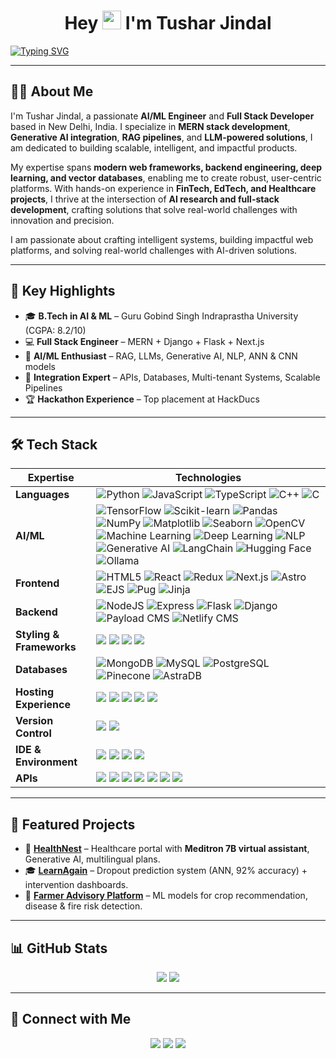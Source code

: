 <h1 align="center">Hey <img src="https://media.giphy.com/media/hvRJCLFzcasrR4ia7z/giphy.gif" width="30px" style="pointer-events: none;"> I'm Tushar Jindal</h1>

[![Typing SVG](https://readme-typing-svg.herokuapp.com?font=Fira+Code&size=28&pause=1000&color=00C3FF&center=true&vCenter=true&width=1000&lines=AI%2FML+Engineer;Full+Stack+Developer;Generative+AI+Engineer;MERN+Stack+Developer;Backend+Engineer;NLP+Enthusiast;Problem+Solver)](https://github.com/TusharIndia)

---

## 👨‍💻 About Me
I'm Tushar Jindal, a passionate **AI/ML Engineer** and **Full Stack Developer** based in New Delhi, India. I specialize in **MERN stack development**, **Generative AI integration**, **RAG pipelines**, and **LLM-powered solutions**, I am dedicated to building scalable, intelligent, and impactful products.  

My expertise spans **modern web frameworks, backend engineering, deep learning, and vector databases**, enabling me to create robust, user-centric platforms. With hands-on experience in **FinTech, EdTech, and Healthcare projects**, I thrive at the intersection of **AI research and full-stack development**, crafting solutions that solve real-world challenges with innovation and precision.


I am passionate about crafting intelligent systems, building impactful web platforms, and solving real-world challenges with AI-driven solutions.

---

## 🚀 Key Highlights
- 🎓 **B.Tech in AI & ML** – Guru Gobind Singh Indraprastha University (CGPA: 8.2/10)  
- 💻 **Full Stack Engineer** – MERN + Django + Flask + Next.js  
- 🤖 **AI/ML Enthusiast** – RAG, LLMs, Generative AI, NLP, ANN & CNN models  
- 🔗 **Integration Expert** – APIs, Databases, Multi-tenant Systems, Scalable Pipelines  
- 🏆 **Hackathon Experience** – Top placement at HackDucs  

---

## 🛠️ Tech Stack

| **Expertise** | **Technologies** |
|---------------|------------------|
| **Languages** | ![Python](https://img.shields.io/badge/python-3670A0?style=for-the-badge&logo=python&logoColor=ffdd54) ![JavaScript](https://img.shields.io/badge/javascript-%23323330.svg?style=for-the-badge&logo=javascript&logoColor=%23F7DF1E) ![TypeScript](https://img.shields.io/badge/typescript-007ACC?style=for-the-badge&logo=typescript&logoColor=white) ![C++](https://img.shields.io/badge/c++-00599C?style=for-the-badge&logo=c%2B%2B&logoColor=white) ![C](https://img.shields.io/badge/c-%2300599C.svg?style=for-the-badge&logo=c&logoColor=white) |
| **AI/ML** | ![TensorFlow](https://img.shields.io/badge/TensorFlow-FF6F00?style=for-the-badge&logo=tensorflow&logoColor=white) ![Scikit-learn](https://img.shields.io/badge/Scikit--learn-000000?style=for-the-badge&logo=scikit-learn&logoColor=white) ![Pandas](https://img.shields.io/badge/pandas-150458?style=for-the-badge&logo=pandas&logoColor=white) ![NumPy](https://img.shields.io/badge/numpy-013243?style=for-the-badge&logo=numpy&logoColor=white) ![Matplotlib](https://img.shields.io/badge/Matplotlib-11557c?style=for-the-badge&logo=plotly&logoColor=white) ![Seaborn](https://img.shields.io/badge/Seaborn-2E86C1?style=for-the-badge&logo=plotly&logoColor=white) ![OpenCV](https://img.shields.io/badge/OpenCV-27338e?style=for-the-badge&logo=opencv&logoColor=white) ![Machine Learning](https://img.shields.io/badge/Machine%20Learning-102230?style=for-the-badge&logo=ml&logoColor=white) ![Deep Learning](https://img.shields.io/badge/Deep%20Learning-0A0A23?style=for-the-badge&logo=deeplearning&logoColor=white) ![NLP](https://img.shields.io/badge/NLP-5E5E5E?style=for-the-badge&logo=nlp&logoColor=white) ![Generative AI](https://img.shields.io/badge/Generative%20AI-8000FF?style=for-the-badge&logo=openai&logoColor=white) ![LangChain](https://img.shields.io/badge/LangChain-121212?style=for-the-badge&logo=openai&logoColor=white) ![Hugging Face](https://img.shields.io/badge/Hugging%20Face-FFD21E?style=for-the-badge&logo=huggingface&logoColor=black) ![Ollama](https://img.shields.io/badge/Ollama-000000?style=for-the-badge&logo=ollama&logoColor=white) |
| **Frontend** | ![HTML5](https://img.shields.io/badge/HTML5-E34F26?style=for-the-badge&logo=html5&logoColor=white) ![React](https://img.shields.io/badge/react-%2320232a.svg?style=for-the-badge&logo=react&logoColor=%2361DAFB) ![Redux](https://img.shields.io/badge/redux-%23593d88.svg?style=for-the-badge&logo=redux&logoColor=white) ![Next.js](https://img.shields.io/badge/Next.js-black?style=for-the-badge&logo=next.js) ![Astro](https://img.shields.io/badge/Astro-0C1222?style=for-the-badge&logo=astro&logoColor=FDFDFE) ![EJS](https://img.shields.io/badge/EJS-8BC34A?style=for-the-badge&logo=ejs&logoColor=white) ![Pug](https://img.shields.io/badge/Pug-A86454?style=for-the-badge&logo=pug&logoColor=white) ![Jinja](https://img.shields.io/badge/Jinja-B41717?style=for-the-badge&logo=jinja&logoColor=white) |
| **Backend** | ![NodeJS](https://img.shields.io/badge/node.js-6DA55F?style=for-the-badge&logo=node.js&logoColor=white) ![Express](https://img.shields.io/badge/express.js-%23404d59.svg?style=for-the-badge&logo=express&logoColor=%2361DAFB) ![Flask](https://img.shields.io/badge/flask-%23000.svg?style=for-the-badge&logo=flask&logoColor=white) ![Django](https://img.shields.io/badge/django-%23092E20.svg?style=for-the-badge&logo=django&logoColor=white) ![Payload CMS](https://img.shields.io/badge/Payload%20CMS-000000?style=for-the-badge&logo=payloadcms&logoColor=white) ![Netlify CMS](https://img.shields.io/badge/Netlify%20CMS-00C7B7?style=for-the-badge&logo=netlify&logoColor=white) |
| **Styling & Frameworks** | <img src="https://img.shields.io/badge/CSS3-1572B6?style=for-the-badge&logo=css3&logoColor=white" /> <img src="https://img.shields.io/badge/Tailwind_CSS-38B2AC?style=for-the-badge&logo=tailwind-css&logoColor=white"/> <img src="https://img.shields.io/badge/Bootstrap-563D7C?style=for-the-badge&logo=bootstrap&logoColor=white" /> <img src="https://img.shields.io/badge/Semantic--UI-CC6699?style=for-the-badge&logo=semantic-ui&logoColor=white" /> |
| **Databases** | ![MongoDB](https://img.shields.io/badge/MongoDB-%234ea94b.svg?style=for-the-badge&logo=mongodb&logoColor=white) ![MySQL](https://img.shields.io/badge/mysql-005C84?style=for-the-badge&logo=mysql&logoColor=white) ![PostgreSQL](https://img.shields.io/badge/postgresql-316192?style=for-the-badge&logo=postgresql&logoColor=white) ![Pinecone](https://img.shields.io/badge/Pinecone-3776AB?style=for-the-badge&logo=vector&logoColor=white) ![AstraDB](https://img.shields.io/badge/AstraDB-141414?style=for-the-badge&logo=datastax&logoColor=white) |
| **Hosting Experience** | <img src="https://img.shields.io/badge/Vercel-000000?style=for-the-badge&logo=vercel&logoColor=white"/> <img src="https://img.shields.io/badge/Netlify-00C7B7?style=for-the-badge&logo=netlify&logoColor=white"/> <img src="https://img.shields.io/badge/Render-46E3B7?style=for-the-badge&logo=render&logoColor=white"/> <img src="https://img.shields.io/badge/Hostinger-673DE6?style=for-the-badge&logo=hostinger&logoColor=white"/> <img src="https://img.shields.io/badge/Heroku-430098?style=for-the-badge&logo=heroku&logoColor=white"/> |
| **Version Control** | <img src="https://img.shields.io/badge/GIT-E44C30?style=for-the-badge&logo=git&logoColor=white"/> <a href="https://github.com/TusharIndia"><img src="https://img.shields.io/badge/GitHub-000000?style=for-the-badge&logo=github&logoColor=white"/></a> |
| **IDE & Environment** | <img src="https://img.shields.io/badge/VSCode-0078D4?style=for-the-badge&logo=visual%20studio%20code&logoColor=white" /> <img src="https://img.shields.io/badge/JupyterNotebook-F37626?style=for-the-badge&logo=jupyter&logoColor=white" /> <img src="https://img.shields.io/badge/Replit-F26207?style=for-the-badge&logo=replit&logoColor=white" /> <img src="https://img.shields.io/badge/Cursor-000000?style=for-the-badge&logo=cursor&logoColor=white" /> |
| **APIs** | <img src="https://img.shields.io/badge/REST%20API%20Creation-005571?style=for-the-badge&logo=fastapi&logoColor=white" /> <img src="https://img.shields.io/badge/Third--Party%20Integrations-444444?style=for-the-badge&logo=puzzle&logoColor=white" /> <img src="https://img.shields.io/badge/Razorpay-0C86EE?style=for-the-badge&logo=razorpay&logoColor=white" /> <img src="https://img.shields.io/badge/PhonePe-5F259F?style=for-the-badge&logo=phonepe&logoColor=white" /> <img src="https://img.shields.io/badge/Gemini%20API-4285F4?style=for-the-badge&logo=google&logoColor=white" /> <img src="https://img.shields.io/badge/OpenAI-3333FF?style=for-the-badge&logo=OpenAI&logoColor=white" /> <img src="https://img.shields.io/badge/Postman-FF6C37?style=for-the-badge&logo=Postman&logoColor=white" /> |

---

## 📂 Featured Projects
- 🏥 [**HealthNest**](https://github.com/TusharIndia/HealthNest) – Healthcare portal with **Meditron 7B virtual assistant**, Generative AI, multilingual plans.  
- 🎓 [**LearnAgain**](https://github.com/TusharIndia/dropout_student) – Dropout prediction system (ANN, 92% accuracy) + intervention dashboards.  
- 🌾 [**Farmer Advisory Platform**](https://github.com/TusharIndia/FarmerAdvisory) – ML models for crop recommendation, disease & fire risk detection.  

---

## 📊 GitHub Stats
<p align="center">
  <img src="https://github-readme-stats.vercel.app/api?username=TusharIndia&show_icons=true&theme=tokyonight&line_height=30" />
  <img src="https://github-readme-stats.vercel.app/api/top-langs/?username=TusharIndia&theme=tokyonight&hide=css,shell" />
</p>

---

## 🤝 Connect with Me
<p align="center">
<a href="mailto:tj61676@gmail.com"><img src="https://img.shields.io/badge/Email-tj61676@gmail.com-red?style=for-the-badge&logo=gmail&logoColor=white"></a>
<a href="https://github.com/TusharIndia"><img src="https://img.shields.io/badge/GitHub-TusharIndia-000000?style=for-the-badge&logo=github&logoColor=white"></a>
<a href="https://linkedin.com/in/tusharindia"><img src="https://img.shields.io/badge/LinkedIn-Tushar%20Jindal-0A66C2?style=for-the-badge&logo=linkedin&logoColor=white"></a>
</p>
